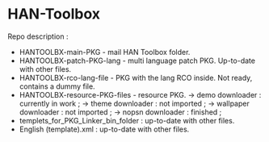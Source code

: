 # HAN-Toolbox

Repo description : 

- HANTOOLBX-main-PKG - mail HAN Toolbox folder.
- HANTOOLBX-patch-PKG-lang - multi language patch PKG. Up-to-date with other files.
- HANTOOLBX-rco-lang-file - PKG with the lang RCO inside. Not ready, contains a dummy file.
- HANTOOLBX-resource-PKG-files - resource PKG. 
        -> demo downloader : currently in work ;
        -> theme downloader : not imported ;
        -> wallpaper downloader : not imported ;
        -> nopsn downloader : finished ;
- templets_for_PKG_Linker_bin_folder : up-to-date with other files.
- English (template).xml : up-to-date with other files.
